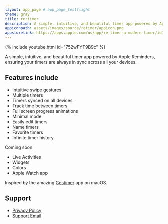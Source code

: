 ```yaml
---
layout: app_page # app_page_testflight
theme: gray
title: re:timer
description: A simple, intuitive, and beautiful timer app powered by Apple Reminders
appiconpath: assets/images/source/retimer/appicon.png
appstorelink: https://apps.apple.com/us/app/re-timer-a-modern-timer/id1665280809
---
```



{% include youtube.html id="752wFYT9B9c" %}

A simple, intuitive, and beautiful timer app powered by Apple Reminders, ensuring your timers are always in sync across all your devices.

## Features include
- Intuitive swipe gestures
- Multiple timers
- Timers synced on all devices
- Track time between timers
- Full screen progress animations
- Minimal mode
- Easily edit timers
- Name timers
- Favorite timers
- Infinite timer history

Coming soon
- Live Activities
- Widgets
- Colors
- Apple Watch app

Inspired by the amazing [Gestimer](https://maddin.io/gestimer/) app on macOS.


## Support
- [Privacy Policy](https://jangelsb.github.io/timer/privacy)
- <a href="mailto:nextcalc.feedback@gmail@@com?subject=re:timer Website"
   onmouseover="this.href=this.href.replace('@@','.')">
   Support Email
</a>